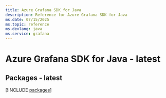 ```yaml
---
title: Azure Grafana SDK for Java
description: Reference for Azure Grafana SDK for Java
ms.date: 07/15/2025
ms.topic: reference
ms.devlang: java
ms.service: grafana
---
```

# Azure Grafana SDK for Java - latest
## Packages - latest
[!INCLUDE [packages](grafana-index.md)]
